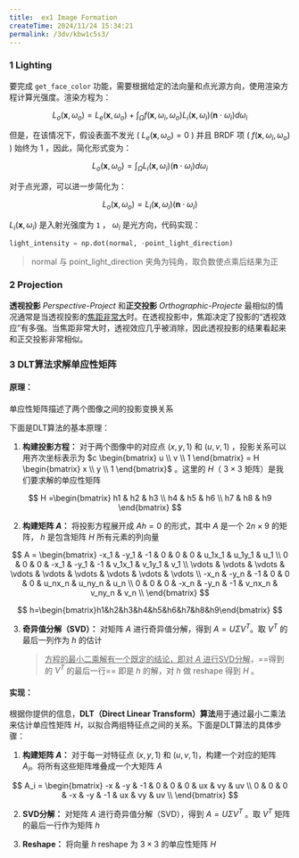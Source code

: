 ```yaml
---
title:  ex1 Image Formation
createTime: 2024/11/24 15:34:21
permalink: /3dv/kbw1c5s3/
---
```

### 1 Lighting

要完成 `get_face_color` 功能，需要根据给定的法向量和点光源方向，使用渲染方程计算光强度。渲染方程为：

$$
L_o(\mathbf{x}, \omega_o) = L_e(\mathbf{x}, \omega_o) + \int_{\Omega} f(\mathbf{x}, \omega_i, \omega_o) L_i(\mathbf{x}, \omega_i) (\mathbf{n} \cdot \omega_i) d\omega_i
$$

但是，在该情况下，假设表面不发光 ( $L_e(\mathbf{x}, \omega_o) = 0$ ) 并且 BRDF 项 ( $f(\mathbf{x}, \omega_i, \omega_o)$ ) 始终为 1 ，因此，简化形式变为：

$$
L_o(\mathbf{x}, \omega_o) = \int_{\Omega} L_i(\mathbf{x}, \omega_i) (\mathbf{n} \cdot \omega_i) d\omega_i
$$


对于点光源，可以进一步简化为：

$$
L_o(\mathbf{x}, \omega_o) = L_i(\mathbf{x}, \omega_i) (\mathbf{n} \cdot \omega_i)
$$


$L_i(\mathbf{x}, \omega_i)$ 是入射光强度为 `1` ， $\omega_i$ 是光方向，代码实现：

```python
light_intensity = np.dot(normal, -point_light_direction)
```

> normal 与 point_light_direction 夹角为钝角，取负数使点乘后结果为正



### 2 Projection

**透视投影** *Perspective-Project* 和**正交投影** *Orthographic-Projecte* 最相似的情况通常是当透视投影的<u>焦距非常大</u>时。在透视投影中，焦距决定了投影的“透视效应”有多强。当焦距非常大时，透视效应几乎被消除，因此透视投影的结果看起来和正交投影非常相似。



### 3 DLT算法求解单应性矩阵

#### 原理：

单应性矩阵描述了两个图像之间的投影变换关系

下面是DLT算法的基本原理：

1. **构建投影方程：** 对于两个图像中的对应点 $(x, y, 1)$ 和 $(u, v, 1)$ ，投影关系可以用齐次坐标表示为 $c \begin{bmatrix} u \\ v \\ 1 \end{bmatrix} = H \begin{bmatrix} x \\ y \\ 1 \end{bmatrix}$ 。这里的 $H$（ $3 \times 3$ 矩阵）是我们要求解的单应性矩阵

$$
H =\begin{bmatrix}
h1 & h2 & h3 \\
h4 & h5 & h6 \\
h7 & h8 & h9
\end{bmatrix}
$$

2. **构建矩阵 $A$：** 将投影方程展开成 $Ah = 0$ 的形式，其中 $A$ 是一个 $2n \times 9$ 的矩阵， $h$ 是包含矩阵 $H$ 所有元素的列向量
   
$$
A = \begin{bmatrix}
-x_1 & -y_1 & -1 & 0 & 0 & 0 & u_1x_1 & u_1y_1 & u_1 \\
0 & 0 & 0 & -x_1 & -y_1 & -1 & v_1x_1 & v_1y_1 & v_1 \\
\vdots & \vdots & \vdots & \vdots & \vdots & \vdots & \vdots & \vdots & \vdots \\
-x_n & -y_n & -1 & 0 & 0 & 0 & u_nx_n & u_ny_n & u_n \\
0 & 0 & 0 & -x_n & -y_n & -1 & v_nx_n & v_ny_n & v_n \\
\end{bmatrix}
$$

$$
h=\begin{bmatrix}h1&h2&h3&h4&h5&h6&h7&h8&h9\end{bmatrix}
$$

3. **奇异值分解（SVD）：** 对矩阵 $A$ 进行奇异值分解，得到 $A = U \Sigma V^T$。取 $V^T$ 的最后一列作为 $h$​ 的估计

   > <u>方程的最小二乘解有一个既定的结论，即对 $A$ 进行SVD分解</u>，==得到的 $V^T$ 的最后一行== 即是 $h$ 的解，对 $h$ 做 reshape 得到 $H$ 。



#### 实现：

根据你提供的信息，**DLT（Direct Linear Transform）算法**用于通过最小二乘法来估计单应性矩阵 $H$，以拟合两组特征点之间的关系。下面是DLT算法的具体步骤：

1. **构建矩阵 $A$：** 对于每一对特征点 $(x, y, 1)$ 和 $(u, v, 1)$，构建一个对应的矩阵 $A_i$。将所有这些矩阵堆叠成一个大矩阵 $A$ 

$$
A_i = \begin{bmatrix}
-x & -y & -1 & 0 & 0 & 0 & ux & vy & uv \\
0 & 0 & 0 & -x & -y & -1 & ux & vy & uv \\
\end{bmatrix}
$$

2. **SVD分解：** 对矩阵 $A$ 进行奇异值分解（SVD），得到 $A = U \Sigma V^T$ 。取 $V^T$ 矩阵的最后一行作为矩阵 $h$ 

3. **Reshape：** 将向量 $h$ reshape 为 $3 \times 3$ 的单应性矩阵 $H$ 


